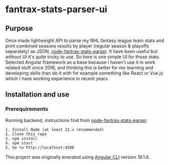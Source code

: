 # fantrax-stats-parser-ui

## Purpose

Once made lightweight API to parse my NHL fantasy league team stats and print combined seasons results by player (regular season &amp; playoffs separately) as JSON, [node-fantrax-stats-parser](https://github.com/maestor/node-fantrax-stats-parser). It have been useful but without UI it's quite tricky to use. So here is one simple UI for those stats. Selected Angular framework as a base because I haven't use it in work related stuff since 2016, and thinking this is better for me learning and developing skills than do it with for example something like React or Vue.js which I have working experience in recent years.

## Installation and use

### Prerequirements

Running backend, instructions find from [node-fantrax-stats-parser](https://github.com/maestor/node-fantrax-stats-parser).

```
1. Install Node (at least 22.x recommended)
2. Clone this repo
3. npm install
4. npm start
5. Go to http://localhost:4200
```

This project was originally enerated using [Angular CLI](https://github.com/angular/angular-cli) version 19.1.6.
